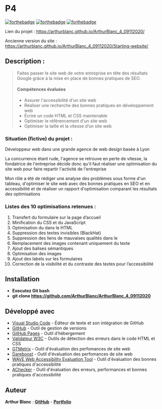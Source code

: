 # P4

[![forthebadge](https://forthebadge.com/images/badges/validated-html5.svg)](https://validator.w3.org/nu/?doc=https%3A%2F%2Farthurblanc.github.io%2FArthurBlanc_4_09112020%2F)
[![forthebadge](https://forthebadge.com/images/badges/uses-css.svg)](https://jigsaw.w3.org/css-validator/validator?uri=https%3A%2F%2Farthurblanc.github.io%2FArthurBlanc_4_09112020%2F&profile=css3svg&usermedium=all&warning=1&vextwarning=&lang=fr)
[![forthebadge](https://forthebadge.com/images/badges/uses-git.svg)](https://github.com/ArthurBlanc)

Lien du projet : https://arthurblanc.github.io/ArthurBlanc_4_09112020/

Ancienne version du site : https://arthurblanc.github.io/ArthurBlanc_4_09112020/Starting-website/

## Description :

> Faites passer le site web de votre entreprise en tête des résultats Google grâce à la mise en place de bonnes pratiques de SEO.
>
> #### Compétences évaluées
>
> -   Assurer l'accessibilité d'un site web
> -   Réaliser une recherche des bonnes pratiques en développement web
> -   Écrire un code HTML et CSS maintenable
> -   Optimiser le référencement d'un site web
> -   Optimiser la taille et la vitesse d’un site web

### Situation (fictive) du projet :

Développeur web dans une grande agence de web design basée à Lyon

La concurrence étant rude, l'agence se retrouve en perte de vitesse, la fondatrice de l'entreprise décide donc qu'il faut réaliser une optimisation du site web pour faire repartir l'activité de l'entreprise

Mon rôle a été de rédiger une analyse des problèmes sous forme d'un tableau, d'optimiser le site web avec des bonnes pratiques en SEO et en accessibilité et de réaliser un rapport d'optimisation comparant les résultats des optimisations

### Listes des 10 optimisations retenues :

1. Transfert du formulaire sur la page d’accueil
2. Minification du CSS et du JavaScript
3. Optimisation du <head> dans le HTML
4. Suppression des textes invisibles (BlackHat)
5. Suppression des liens de mauvaises qualités dans le <footer>
6. Remplacement des images contenant uniquement du texte
7. Ajout des balises sémantiques
8. Optimisation des images
9. Ajout des labels sur les formulaires
10. Correction de la visibilité et du contraste des textes pour l’accessibilité

## Installation

-   **Executez Git bash**
-   **git clone https://github.com/ArthurBlanc/ArthurBlanc_4_09112020**

## Développé avec

-   [Visual Studio Code](https://code.visualstudio.com/) - Éditeur de texte et son intégration de GitHub
-   [GitHub](https://github.com/) - Outil de gestion de versions
-   [GitHub Pages](https://pages.github.com/) - Outil d’hébergement
-   [Validateur W3C](https://validator.w3.org/) - Outils de détection des erreurs dans le code HTML et CSS
-   [GTMetrix](https://gtmetrix.com/) - Outil d'évaluation des perfomances de site web
-   [Dareboost](https://www.dareboost.com/) - Outil d'évaluation des perfomances de site web
-   [WAVE Web Accessibility Evaluation Tool](https://wave.webaim.org/) - Outil d'évaluation des bonnes pratiques d'accessibilité
-   [AChecker](https://achecker.ca) - Outil d'évaluation des erreurs, performances et bonnes pratiques d'accessibilité

## Auteur

**Arthur Blanc** : [**GitHub**](https://github.com/ArthurBlanc/) - [**Portfolio**](https://abcoding.fr/)
